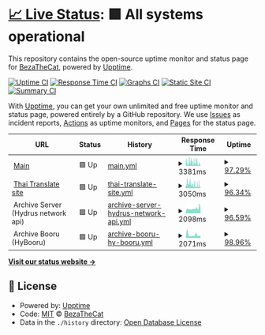 # [📈 Live Status](https://beam7894123.github.io/web_status): <!--live status--> **🟩 All systems operational**

This repository contains the open-source uptime monitor and status page for [BezaTheCat](bezathecat.com), powered by [Upptime](https://github.com/upptime/upptime).

[![Uptime CI](https://github.com/beam7894123/web_status/workflows/Uptime%20CI/badge.svg)](https://github.com/beam7894123/web_status/actions?query=workflow%3A%22Uptime+CI%22)
[![Response Time CI](https://github.com/beam7894123/web_status/workflows/Response%20Time%20CI/badge.svg)](https://github.com/beam7894123/web_status/actions?query=workflow%3A%22Response+Time+CI%22)
[![Graphs CI](https://github.com/beam7894123/web_status/workflows/Graphs%20CI/badge.svg)](https://github.com/beam7894123/web_status/actions?query=workflow%3A%22Graphs+CI%22)
[![Static Site CI](https://github.com/beam7894123/web_status/workflows/Static%20Site%20CI/badge.svg)](https://github.com/beam7894123/web_status/actions?query=workflow%3A%22Static+Site+CI%22)
[![Summary CI](https://github.com/beam7894123/web_status/workflows/Summary%20CI/badge.svg)](https://github.com/beam7894123/web_status/actions?query=workflow%3A%22Summary+CI%22)

With [Upptime](https://upptime.js.org), you can get your own unlimited and free uptime monitor and status page, powered entirely by a GitHub repository. We use [Issues](https://github.com/beam7894123/web_status/issues) as incident reports, [Actions](https://github.com/beam7894123/web_status/actions) as uptime monitors, and [Pages](https://beam7894123.github.io/web_status) for the status page.

<!--start: status pages-->
<!-- This summary is generated by Upptime (https://github.com/upptime/upptime) -->
<!-- Do not edit this manually, your changes will be overwritten -->
<!-- prettier-ignore -->
| URL | Status | History | Response Time | Uptime |
| --- | ------ | ------- | ------------- | ------ |
| <img alt="" src="https://favicons.githubusercontent.com/bezathecat.com" height="13"> [Main](https://bezathecat.com/) | 🟩 Up | [main.yml](https://github.com/beam7894123/status/commits/HEAD/history/main.yml) | <details><summary><img alt="Response time graph" src="./graphs/main/response-time-week.png" height="20"> 3381ms</summary><br><a href="https://beam7894123.github.io/status/history/main"><img alt="Response time 1453" src="https://img.shields.io/endpoint?url=https%3A%2F%2Fraw.githubusercontent.com%2Fbeam7894123%2Fstatus%2FHEAD%2Fapi%2Fmain%2Fresponse-time.json"></a><br><a href="https://beam7894123.github.io/status/history/main"><img alt="24-hour response time 1807" src="https://img.shields.io/endpoint?url=https%3A%2F%2Fraw.githubusercontent.com%2Fbeam7894123%2Fstatus%2FHEAD%2Fapi%2Fmain%2Fresponse-time-day.json"></a><br><a href="https://beam7894123.github.io/status/history/main"><img alt="7-day response time 3381" src="https://img.shields.io/endpoint?url=https%3A%2F%2Fraw.githubusercontent.com%2Fbeam7894123%2Fstatus%2FHEAD%2Fapi%2Fmain%2Fresponse-time-week.json"></a><br><a href="https://beam7894123.github.io/status/history/main"><img alt="30-day response time 2285" src="https://img.shields.io/endpoint?url=https%3A%2F%2Fraw.githubusercontent.com%2Fbeam7894123%2Fstatus%2FHEAD%2Fapi%2Fmain%2Fresponse-time-month.json"></a><br><a href="https://beam7894123.github.io/status/history/main"><img alt="1-year response time 1453" src="https://img.shields.io/endpoint?url=https%3A%2F%2Fraw.githubusercontent.com%2Fbeam7894123%2Fstatus%2FHEAD%2Fapi%2Fmain%2Fresponse-time-year.json"></a></details> | <details><summary><a href="https://beam7894123.github.io/status/history/main">97.29%</a></summary><a href="https://beam7894123.github.io/status/history/main"><img alt="All-time uptime 99.41%" src="https://img.shields.io/endpoint?url=https%3A%2F%2Fraw.githubusercontent.com%2Fbeam7894123%2Fstatus%2FHEAD%2Fapi%2Fmain%2Fuptime.json"></a><br><a href="https://beam7894123.github.io/status/history/main"><img alt="24-hour uptime 95.92%" src="https://img.shields.io/endpoint?url=https%3A%2F%2Fraw.githubusercontent.com%2Fbeam7894123%2Fstatus%2FHEAD%2Fapi%2Fmain%2Fuptime-day.json"></a><br><a href="https://beam7894123.github.io/status/history/main"><img alt="7-day uptime 97.29%" src="https://img.shields.io/endpoint?url=https%3A%2F%2Fraw.githubusercontent.com%2Fbeam7894123%2Fstatus%2FHEAD%2Fapi%2Fmain%2Fuptime-week.json"></a><br><a href="https://beam7894123.github.io/status/history/main"><img alt="30-day uptime 99.08%" src="https://img.shields.io/endpoint?url=https%3A%2F%2Fraw.githubusercontent.com%2Fbeam7894123%2Fstatus%2FHEAD%2Fapi%2Fmain%2Fuptime-month.json"></a><br><a href="https://beam7894123.github.io/status/history/main"><img alt="1-year uptime 99.41%" src="https://img.shields.io/endpoint?url=https%3A%2F%2Fraw.githubusercontent.com%2Fbeam7894123%2Fstatus%2FHEAD%2Fapi%2Fmain%2Fuptime-year.json"></a></details>
| <img alt="" src="https://favicons.githubusercontent.com/thaitranslateby.bezathecat.com" height="13"> [Thai Translate site](https://thaitranslateby.bezathecat.com/) | 🟩 Up | [thai-translate-site.yml](https://github.com/beam7894123/status/commits/HEAD/history/thai-translate-site.yml) | <details><summary><img alt="Response time graph" src="./graphs/thai-translate-site/response-time-week.png" height="20"> 3050ms</summary><br><a href="https://beam7894123.github.io/status/history/thai-translate-site"><img alt="Response time 1398" src="https://img.shields.io/endpoint?url=https%3A%2F%2Fraw.githubusercontent.com%2Fbeam7894123%2Fstatus%2FHEAD%2Fapi%2Fthai-translate-site%2Fresponse-time.json"></a><br><a href="https://beam7894123.github.io/status/history/thai-translate-site"><img alt="24-hour response time 2148" src="https://img.shields.io/endpoint?url=https%3A%2F%2Fraw.githubusercontent.com%2Fbeam7894123%2Fstatus%2FHEAD%2Fapi%2Fthai-translate-site%2Fresponse-time-day.json"></a><br><a href="https://beam7894123.github.io/status/history/thai-translate-site"><img alt="7-day response time 3050" src="https://img.shields.io/endpoint?url=https%3A%2F%2Fraw.githubusercontent.com%2Fbeam7894123%2Fstatus%2FHEAD%2Fapi%2Fthai-translate-site%2Fresponse-time-week.json"></a><br><a href="https://beam7894123.github.io/status/history/thai-translate-site"><img alt="30-day response time 2267" src="https://img.shields.io/endpoint?url=https%3A%2F%2Fraw.githubusercontent.com%2Fbeam7894123%2Fstatus%2FHEAD%2Fapi%2Fthai-translate-site%2Fresponse-time-month.json"></a><br><a href="https://beam7894123.github.io/status/history/thai-translate-site"><img alt="1-year response time 1398" src="https://img.shields.io/endpoint?url=https%3A%2F%2Fraw.githubusercontent.com%2Fbeam7894123%2Fstatus%2FHEAD%2Fapi%2Fthai-translate-site%2Fresponse-time-year.json"></a></details> | <details><summary><a href="https://beam7894123.github.io/status/history/thai-translate-site">96.34%</a></summary><a href="https://beam7894123.github.io/status/history/thai-translate-site"><img alt="All-time uptime 99.20%" src="https://img.shields.io/endpoint?url=https%3A%2F%2Fraw.githubusercontent.com%2Fbeam7894123%2Fstatus%2FHEAD%2Fapi%2Fthai-translate-site%2Fuptime.json"></a><br><a href="https://beam7894123.github.io/status/history/thai-translate-site"><img alt="24-hour uptime 95.19%" src="https://img.shields.io/endpoint?url=https%3A%2F%2Fraw.githubusercontent.com%2Fbeam7894123%2Fstatus%2FHEAD%2Fapi%2Fthai-translate-site%2Fuptime-day.json"></a><br><a href="https://beam7894123.github.io/status/history/thai-translate-site"><img alt="7-day uptime 96.34%" src="https://img.shields.io/endpoint?url=https%3A%2F%2Fraw.githubusercontent.com%2Fbeam7894123%2Fstatus%2FHEAD%2Fapi%2Fthai-translate-site%2Fuptime-week.json"></a><br><a href="https://beam7894123.github.io/status/history/thai-translate-site"><img alt="30-day uptime 98.10%" src="https://img.shields.io/endpoint?url=https%3A%2F%2Fraw.githubusercontent.com%2Fbeam7894123%2Fstatus%2FHEAD%2Fapi%2Fthai-translate-site%2Fuptime-month.json"></a><br><a href="https://beam7894123.github.io/status/history/thai-translate-site"><img alt="1-year uptime 99.20%" src="https://img.shields.io/endpoint?url=https%3A%2F%2Fraw.githubusercontent.com%2Fbeam7894123%2Fstatus%2FHEAD%2Fapi%2Fthai-translate-site%2Fuptime-year.json"></a></details>
| <img alt="" src="https://favicons.githubusercontent.com/null" height="13"> Archive Server (Hydrus network api) | 🟩 Up | [archive-server-hydrus-network-api.yml](https://github.com/beam7894123/status/commits/HEAD/history/archive-server-hydrus-network-api.yml) | <details><summary><img alt="Response time graph" src="./graphs/archive-server-hydrus-network-api/response-time-week.png" height="20"> 2098ms</summary><br><a href="https://beam7894123.github.io/status/history/archive-server-hydrus-network-api"><img alt="Response time 1932" src="https://img.shields.io/endpoint?url=https%3A%2F%2Fraw.githubusercontent.com%2Fbeam7894123%2Fstatus%2FHEAD%2Fapi%2Farchive-server-hydrus-network-api%2Fresponse-time.json"></a><br><a href="https://beam7894123.github.io/status/history/archive-server-hydrus-network-api"><img alt="24-hour response time 2744" src="https://img.shields.io/endpoint?url=https%3A%2F%2Fraw.githubusercontent.com%2Fbeam7894123%2Fstatus%2FHEAD%2Fapi%2Farchive-server-hydrus-network-api%2Fresponse-time-day.json"></a><br><a href="https://beam7894123.github.io/status/history/archive-server-hydrus-network-api"><img alt="7-day response time 2098" src="https://img.shields.io/endpoint?url=https%3A%2F%2Fraw.githubusercontent.com%2Fbeam7894123%2Fstatus%2FHEAD%2Fapi%2Farchive-server-hydrus-network-api%2Fresponse-time-week.json"></a><br><a href="https://beam7894123.github.io/status/history/archive-server-hydrus-network-api"><img alt="30-day response time 1973" src="https://img.shields.io/endpoint?url=https%3A%2F%2Fraw.githubusercontent.com%2Fbeam7894123%2Fstatus%2FHEAD%2Fapi%2Farchive-server-hydrus-network-api%2Fresponse-time-month.json"></a><br><a href="https://beam7894123.github.io/status/history/archive-server-hydrus-network-api"><img alt="1-year response time 1932" src="https://img.shields.io/endpoint?url=https%3A%2F%2Fraw.githubusercontent.com%2Fbeam7894123%2Fstatus%2FHEAD%2Fapi%2Farchive-server-hydrus-network-api%2Fresponse-time-year.json"></a></details> | <details><summary><a href="https://beam7894123.github.io/status/history/archive-server-hydrus-network-api">96.59%</a></summary><a href="https://beam7894123.github.io/status/history/archive-server-hydrus-network-api"><img alt="All-time uptime 97.05%" src="https://img.shields.io/endpoint?url=https%3A%2F%2Fraw.githubusercontent.com%2Fbeam7894123%2Fstatus%2FHEAD%2Fapi%2Farchive-server-hydrus-network-api%2Fuptime.json"></a><br><a href="https://beam7894123.github.io/status/history/archive-server-hydrus-network-api"><img alt="24-hour uptime 83.37%" src="https://img.shields.io/endpoint?url=https%3A%2F%2Fraw.githubusercontent.com%2Fbeam7894123%2Fstatus%2FHEAD%2Fapi%2Farchive-server-hydrus-network-api%2Fuptime-day.json"></a><br><a href="https://beam7894123.github.io/status/history/archive-server-hydrus-network-api"><img alt="7-day uptime 96.59%" src="https://img.shields.io/endpoint?url=https%3A%2F%2Fraw.githubusercontent.com%2Fbeam7894123%2Fstatus%2FHEAD%2Fapi%2Farchive-server-hydrus-network-api%2Fuptime-week.json"></a><br><a href="https://beam7894123.github.io/status/history/archive-server-hydrus-network-api"><img alt="30-day uptime 92.58%" src="https://img.shields.io/endpoint?url=https%3A%2F%2Fraw.githubusercontent.com%2Fbeam7894123%2Fstatus%2FHEAD%2Fapi%2Farchive-server-hydrus-network-api%2Fuptime-month.json"></a><br><a href="https://beam7894123.github.io/status/history/archive-server-hydrus-network-api"><img alt="1-year uptime 97.05%" src="https://img.shields.io/endpoint?url=https%3A%2F%2Fraw.githubusercontent.com%2Fbeam7894123%2Fstatus%2FHEAD%2Fapi%2Farchive-server-hydrus-network-api%2Fuptime-year.json"></a></details>
| <img alt="" src="https://favicons.githubusercontent.com/null" height="13"> Archive Booru (HyBooru) | 🟩 Up | [archive-booru-hy-booru.yml](https://github.com/beam7894123/status/commits/HEAD/history/archive-booru-hy-booru.yml) | <details><summary><img alt="Response time graph" src="./graphs/archive-booru-hy-booru/response-time-week.png" height="20"> 2071ms</summary><br><a href="https://beam7894123.github.io/status/history/archive-booru-hy-booru"><img alt="Response time 1582" src="https://img.shields.io/endpoint?url=https%3A%2F%2Fraw.githubusercontent.com%2Fbeam7894123%2Fstatus%2FHEAD%2Fapi%2Farchive-booru-hy-booru%2Fresponse-time.json"></a><br><a href="https://beam7894123.github.io/status/history/archive-booru-hy-booru"><img alt="24-hour response time 1419" src="https://img.shields.io/endpoint?url=https%3A%2F%2Fraw.githubusercontent.com%2Fbeam7894123%2Fstatus%2FHEAD%2Fapi%2Farchive-booru-hy-booru%2Fresponse-time-day.json"></a><br><a href="https://beam7894123.github.io/status/history/archive-booru-hy-booru"><img alt="7-day response time 2071" src="https://img.shields.io/endpoint?url=https%3A%2F%2Fraw.githubusercontent.com%2Fbeam7894123%2Fstatus%2FHEAD%2Fapi%2Farchive-booru-hy-booru%2Fresponse-time-week.json"></a><br><a href="https://beam7894123.github.io/status/history/archive-booru-hy-booru"><img alt="30-day response time 1867" src="https://img.shields.io/endpoint?url=https%3A%2F%2Fraw.githubusercontent.com%2Fbeam7894123%2Fstatus%2FHEAD%2Fapi%2Farchive-booru-hy-booru%2Fresponse-time-month.json"></a><br><a href="https://beam7894123.github.io/status/history/archive-booru-hy-booru"><img alt="1-year response time 1582" src="https://img.shields.io/endpoint?url=https%3A%2F%2Fraw.githubusercontent.com%2Fbeam7894123%2Fstatus%2FHEAD%2Fapi%2Farchive-booru-hy-booru%2Fresponse-time-year.json"></a></details> | <details><summary><a href="https://beam7894123.github.io/status/history/archive-booru-hy-booru">98.96%</a></summary><a href="https://beam7894123.github.io/status/history/archive-booru-hy-booru"><img alt="All-time uptime 96.80%" src="https://img.shields.io/endpoint?url=https%3A%2F%2Fraw.githubusercontent.com%2Fbeam7894123%2Fstatus%2FHEAD%2Fapi%2Farchive-booru-hy-booru%2Fuptime.json"></a><br><a href="https://beam7894123.github.io/status/history/archive-booru-hy-booru"><img alt="24-hour uptime 100.00%" src="https://img.shields.io/endpoint?url=https%3A%2F%2Fraw.githubusercontent.com%2Fbeam7894123%2Fstatus%2FHEAD%2Fapi%2Farchive-booru-hy-booru%2Fuptime-day.json"></a><br><a href="https://beam7894123.github.io/status/history/archive-booru-hy-booru"><img alt="7-day uptime 98.96%" src="https://img.shields.io/endpoint?url=https%3A%2F%2Fraw.githubusercontent.com%2Fbeam7894123%2Fstatus%2FHEAD%2Fapi%2Farchive-booru-hy-booru%2Fuptime-week.json"></a><br><a href="https://beam7894123.github.io/status/history/archive-booru-hy-booru"><img alt="30-day uptime 96.70%" src="https://img.shields.io/endpoint?url=https%3A%2F%2Fraw.githubusercontent.com%2Fbeam7894123%2Fstatus%2FHEAD%2Fapi%2Farchive-booru-hy-booru%2Fuptime-month.json"></a><br><a href="https://beam7894123.github.io/status/history/archive-booru-hy-booru"><img alt="1-year uptime 96.80%" src="https://img.shields.io/endpoint?url=https%3A%2F%2Fraw.githubusercontent.com%2Fbeam7894123%2Fstatus%2FHEAD%2Fapi%2Farchive-booru-hy-booru%2Fuptime-year.json"></a></details>

<!--end: status pages-->

[**Visit our status website →**](https://beam7894123.github.io/web_status)

## 📄 License

- Powered by: [Upptime](https://github.com/upptime/upptime)
- Code: [MIT](./LICENSE) © [BezaTheCat](bezathecat.com)
- Data in the `./history` directory: [Open Database License](https://opendatacommons.org/licenses/odbl/1-0/)
